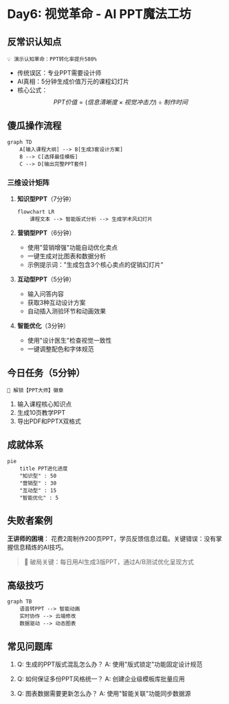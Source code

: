 # Day6: 视觉革命 - AI PPT魔法工坊

## 反常识认知点
`💡 演示认知革命：PPT转化率提升580%`
- 传统误区：专业PPT需要设计师
- AI真相：5分钟生成价值万元的课程幻灯片
- 核心公式：$$PPT价值 = (信息清晰度 × 视觉冲击力) ÷ 制作时间$$

## 傻瓜操作流程
```mermaid
graph TD
    A[输入课程大纲] --> B[生成3套设计方案]
    B --> C[选择最佳模板]
    C --> D[输出完整PPT套件]
```

### 三维设计矩阵
1. **知识型PPT**（7分钟）
   ```mermaid
   flowchart LR
       课程文本 --> 智能版式分析 --> 生成学术风幻灯片
   ```

2. **营销型PPT**（6分钟）
   - 使用"营销增强"功能自动优化卖点
   - 一键生成对比图表和数据分析
   - 示例提示词："生成包含3个核心卖点的促销幻灯片"

3. **互动型PPT**（5分钟）
   - 输入问答内容
   - 获取3种互动设计方案
   - 自动插入测验环节和动画效果

4. **智能优化**（3分钟）
   - 使用"设计医生"检查视觉一致性
   - 一键调整配色和字体规范

## 今日任务（5分钟）
`🎯 解锁【PPT大师】徽章`
1. 输入课程核心知识点
2. 生成10页教学PPT
3. 导出PDF和PPTX双格式

## 成就体系
```mermaid
pie 
    title PPT进化进度
    "知识型" : 50
    "营销型" : 30
    "互动型" : 15
    "智能优化" : 5
```

## 失败者案例
**王讲师的困境**：
花费2周制作200页PPT，学员反馈信息过载。关键错误：没有掌握信息精炼的AI技巧。

> 🔑 破局关键：每日用AI生成3版PPT，通过A/B测试优化呈现方式

## 高级技巧
```mermaid
graph TB
    语音转PPT --> 智能动画
    实时协作 --> 云端修改
    数据驱动 --> 动态图表
```

## 常见问题库
1. Q: 生成的PPT版式混乱怎么办？
   A: 使用"版式锁定"功能固定设计规范

2. Q: 如何保证多份PPT风格统一？
   A: 创建企业级模板库批量应用

3. Q: 图表数据需要更新怎么办？
   A: 使用"智能关联"功能同步数据源
